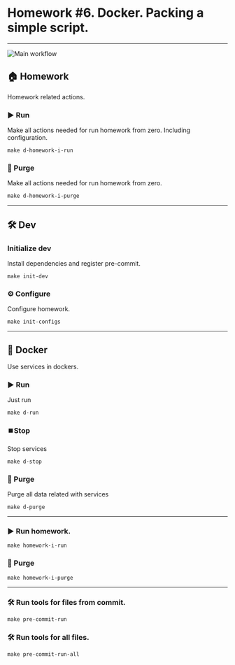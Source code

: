 # Homework #6. Docker. Packing a simple script.


---
![Main workflow](https://github.com/hillel-i-python-pro-i-2023-06-23/homework__dmytro_palamarchuk__N15/actions/workflows/main-workflow.yml/badge.svg)

## 🏠 Homework

Homework related actions.

### ▶️ Run

Make all actions needed for run homework from zero. Including configuration.

```shell
make d-homework-i-run
```

### 🚮 Purge

Make all actions needed for run homework from zero.

```shell
make d-homework-i-purge
```

---

## 🛠️ Dev

### Initialize dev

Install dependencies and register pre-commit.

```shell
make init-dev
```

### ⚙️ Configure

Configure homework.

```shell
make init-configs
```

---

## 🐳 Docker

Use services in dockers.

### ▶️ Run

Just run

```shell
make d-run
```

### ⏹️Stop

Stop services

```shell
make d-stop
```

### 🚮 Purge

Purge all data related with services

```shell
make d-purge
```

---

### ▶️ Run homework.
```shell
make homework-i-run
```

### 🚮 Purge
```shell
make homework-i-purge
```

---

###  🛠️ Run tools for files from commit.
```shell
make pre-commit-run
```

###  🛠️ Run tools for all files.
```shell
make pre-commit-run-all
```
